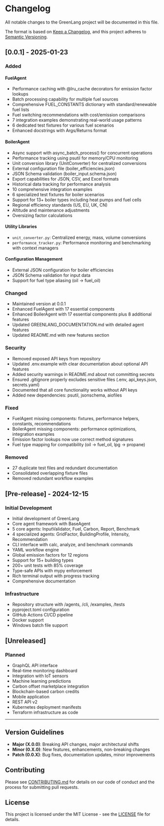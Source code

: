 # Changelog

All notable changes to the GreenLang project will be documented in this file.

The format is based on [Keep a Changelog](https://keepachangelog.com/en/1.0.0/),
and this project adheres to [Semantic Versioning](https://semver.org/spec/v2.0.0.html).

## [0.0.1] - 2025-01-23

### Added

#### FuelAgent
- Performance caching with @lru_cache decorators for emission factor lookups
- Batch processing capability for multiple fuel sources
- Comprehensive FUEL_CONSTANTS dictionary with standard/renewable fuel lists
- Fuel switching recommendations with cost/emission comparisons
- 7 integration examples demonstrating real-world usage patterns
- 6 dedicated test fixtures for various fuel scenarios
- Enhanced docstrings with Args/Returns format

#### BoilerAgent
- Async support with async_batch_process() for concurrent operations
- Performance tracking using psutil for memory/CPU monitoring
- Unit conversion library (UnitConverter) for centralized conversions
- External configuration file (boiler_efficiencies.json)
- JSON Schema validation (boiler_input.schema.json)
- Export capabilities for JSON, CSV, and Excel formats
- Historical data tracking for performance analysis
- 10 comprehensive integration examples
- 6 specialized test fixtures for boiler scenarios
- Support for 13+ boiler types including heat pumps and fuel cells
- Regional efficiency standards (US, EU, UK, CN)
- Altitude and maintenance adjustments
- Oversizing factor calculations

#### Utility Libraries
- `unit_converter.py`: Centralized energy, mass, volume conversions
- `performance_tracker.py`: Performance monitoring and benchmarking with context managers

#### Configuration Management
- External JSON configuration for boiler efficiencies
- JSON Schema validation for input data
- Support for fuel type aliasing (oil → fuel_oil)

### Changed
- Maintained version at 0.0.1
- Enhanced FuelAgent with 17 essential components
- Enhanced BoilerAgent with 17 essential components plus 8 additional features
- Updated GREENLANG_DOCUMENTATION.md with detailed agent features
- Updated README.md with new features section

### Security
- Removed exposed API keys from repository
- Updated .env.example with clear documentation about optional API features
- Added security warnings in README.md about not committing secrets
- Ensured .gitignore properly excludes sensitive files (.env, api_keys.json, secrets.yaml)
- Documented that all core functionality works without API keys
- Added new dependencies: psutil, jsonschema, aiofiles

### Fixed
- FuelAgent missing components: fixtures, performance helpers, constants, recommendations
- BoilerAgent missing components: performance optimizations, integration examples
- Emission factor lookups now use correct method signatures
- Fuel type mapping for compatibility (oil → fuel_oil, lpg → propane)

### Removed
- 27 duplicate test files and redundant documentation
- Consolidated overlapping fixture files
- Removed redundant workflow examples

## [Pre-release] - 2024-12-15

### Initial Development
- Initial development of GreenLang
- Core agent framework with BaseAgent
- 5 core agents: InputValidator, Fuel, Carbon, Report, Benchmark
- 4 specialized agents: GridFactor, BuildingProfile, Intensity, Recommendation
- CLI interface with calc, analyze, and benchmark commands
- YAML workflow engine
- Global emission factors for 12 regions
- Support for 15+ building types
- 200+ unit tests with 85% coverage
- Type-safe APIs with mypy enforcement
- Rich terminal output with progress tracking
- Comprehensive documentation

### Infrastructure
- Repository structure with /agents, /cli, /examples, /tests
- pyproject.toml configuration
- GitHub Actions CI/CD pipeline
- Docker support
- Windows batch file support

## [Unreleased]

### Planned
- GraphQL API interface
- Real-time monitoring dashboard
- Integration with IoT sensors
- Machine learning predictions
- Carbon offset marketplace integration
- Blockchain-based carbon credits
- Mobile application
- REST API v2
- Kubernetes deployment manifests
- Terraform infrastructure as code

---

## Version Guidelines

- **Major (X.0.0)**: Breaking API changes, major architectural shifts
- **Minor (0.X.0)**: New features, enhancements, non-breaking changes
- **Patch (0.0.X)**: Bug fixes, documentation updates, minor improvements

## Contributing

Please see [CONTRIBUTING.md](CONTRIBUTING.md) for details on our code of conduct and the process for submitting pull requests.

## License

This project is licensed under the MIT License - see the [LICENSE](LICENSE) file for details.